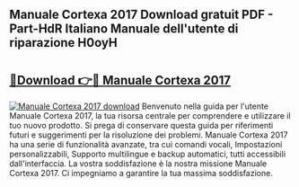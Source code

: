## Manuale Cortexa 2017 Download gratuit PDF - Part-HdR Italiano Manuale dell'utente di riparazione H0oyH

# <h2><a href="http://dfdnfg.blite.top/?on=Manuale+Cortexa+2017">🔗Download 👉🔴 Manuale Cortexa 2017</a></h2>

[![Manuale Cortexa 2017 download](https://i.imgur.com/lujVjoI.png)](http://dfdnfg.blite.top/?on=Manuale+Cortexa+2017)
Benvenuto nella guida per l'utente Manuale Cortexa 2017, la tua risorsa centrale per comprendere e utilizzare il tuo nuovo prodotto. Si prega di conservare questa guida per riferimenti futuri e suggerimenti per la risoluzione dei problemi. Manuale Cortexa 2017 ha una serie di funzionalità avanzate, tra cui comandi vocali, Impostazioni personalizzabili, Supporto multilingue e backup automatici, tutti accessibili dall'interfaccia. La vostra soddisfazione è la nostra missione Manuale Cortexa 2017. Ci impegniamo a garantire la tua massima soddisfazione.
